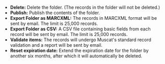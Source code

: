 * **Delete:** Delete the folder. (The records in the folder will not be deleted.)
* **Publish:** Publish the contents of the folder.
* **Export Folder as MARCXML:** The records in MARCXML format will be sent by email. The limit is 25,000 records.
* **Export Folder as CSV:** A CSV file containing basic fields from each record will be sent by email. The limit is 25,000 records.
* **Validate items:** The records will undergo Muscat's standard record validation and a report will be sent by email.
* **Reset expiration date:**  Extend the expiration date for the folder by another six months, after which it will automatically be deleted.
